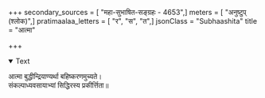 +++
secondary_sources = [ "महा-सुभाषित-सङ्ग्रहः - 4653",]
meters = [ "अनुष्टुप् (श्लोक)",]
pratimaalaa_letters = [ "र", "स", "त",]
jsonClass = "Subhaashita"
title = "आत्मा"

+++

<details open><summary>Text</summary>

आत्मा बुद्धीन्द्रियाण्यर्था बहिष्करणमुच्यते।  
संकल्पाध्यवसायाभ्यां सिद्धिरस्य प्रकीर्त्तिता॥
</details>
